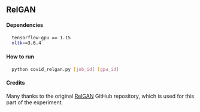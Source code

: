 ## RelGAN

#### Dependencies
```sh
  tensorflow-gpu == 1.15
  nltk==3.6.4
```

#### How to run
```sh
  python covid_relgan.py [job_id] [gpu_id]
```

#### Credits

Many thanks to the original [RelGAN](https://github.com/weilinie/RelGAN) GitHub repository, which is used for this part of the experiment.
